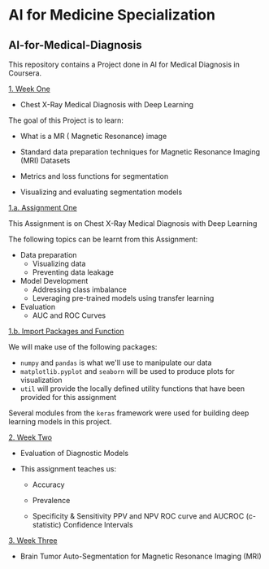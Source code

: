 # AI for Medicine Specialization

## AI-for-Medical-Diagnosis

This repository contains a Project done in AI for Medical Diagnosis in Coursera.

[1. Week One](#1)

 * Chest X-Ray Medical Diagnosis with Deep Learning


The goal of this Project is to learn:

* What is a MR ( Magnetic Resonance)  image

* Standard data preparation techniques for Magnetic Resonance Imaging (MRI) Datasets

* Metrics and loss functions for segmentation

* Visualizing and evaluating segmentation models

[1.a. Assignment One](#1a)

This Assignment is on Chest X-Ray Medical Diagnosis with Deep Learning 

 The following topics can be learnt from this Assignment: 

- Data preparation
  - Visualizing data
  - Preventing data leakage
- Model Development
  - Addressing class imbalance
  - Leveraging pre-trained models using transfer learning
- Evaluation
  - AUC and ROC Curves
  
  
 [1.b. Import Packages and Function](#1b)
 
 We will make use of the following packages:
- `numpy` and `pandas` is what we'll use to manipulate our data
- `matplotlib.pyplot` and `seaborn` will be used to produce plots for visualization
- `util` will provide the locally defined utility functions that have been provided for this assignment

Several modules from the `keras` framework were used  for building deep learning models in this project.
 
[2. Week Two](#2)


 * Evaluation of Diagnostic Models
 
 * This assignment teaches us:
 
   * Accuracy
   
   * Prevalence
   
   * Specificity & Sensitivity
PPV and NPV
ROC curve and AUCROC (c-statistic)
Confidence Intervals

[3. Week Three](#3)
  * Brain Tumor Auto-Segmentation for Magnetic Resonance Imaging (MRI)

 
